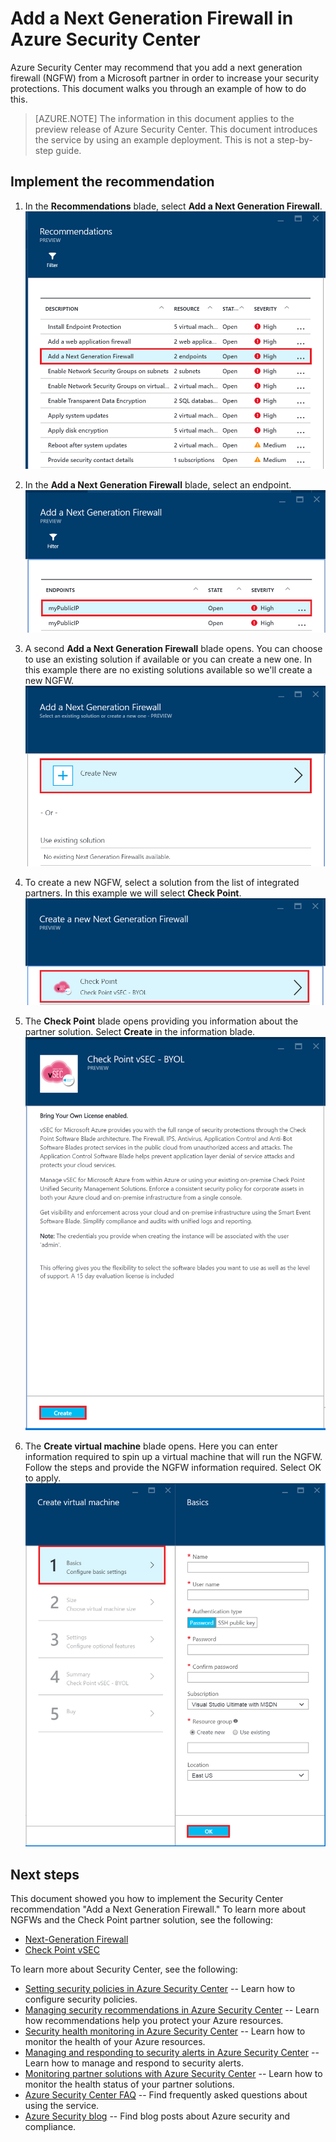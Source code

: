 <properties
   pageTitle="Add a next generation firewall in Azure Security Center | Microsoft Azure"
   description="This document shows you how to implement the Azure Security Center recommendation **Add a Next Generation Firewall**."
   services="security-center"
   documentationCenter="na"
   authors="TerryLanfear"
   manager="MBaldwin"
   editor=""/>

<tags
   ms.service="security-center"
   ms.devlang="na"
   ms.topic="article"
   ms.tgt_pltfrm="na"
   ms.workload="na"
   ms.date="07/15/2016"
   ms.author="terrylan"/>

# Add a Next Generation Firewall in Azure Security Center

Azure Security Center may recommend that you add a next generation firewall (NGFW) from a Microsoft partner in order to increase your security protections. This document walks you through an example of how to do this.

> [AZURE.NOTE] The information in this document applies to the preview release of Azure Security Center. This document introduces the service by using an example deployment.  This is not a step-by-step guide.

## Implement the recommendation

1. In the **Recommendations** blade, select **Add a Next Generation Firewall**.
![Add a Next Generation Firewall][1]

2. In the **Add a Next Generation Firewall** blade, select an endpoint.
![Select an endpoint][2]

3. A second **Add a Next Generation Firewall** blade opens. You can choose to use an existing solution if available or you can create a new one. In this example there are no existing solutions available so we'll create a new NGFW.
![Create new Next Generation Firewall][3]

4. To create a new NGFW, select a solution from the list of integrated partners. In this example we will select **Check Point**.
![Select Next Generation Firewall solution][4]

5. The **Check Point** blade opens providing you information about the partner solution. Select **Create** in the information blade.
![Firewall information blade][5]

6. The **Create virtual machine** blade opens. Here you can enter information required to spin up a virtual machine that will run the NGFW. Follow the steps and provide the NGFW information required. Select OK to apply.
![Create virtual machine to run NGFW][6]

## Next steps

This document showed you how to implement the Security Center recommendation "Add a Next Generation Firewall." To learn more about NGFWs and the Check Point partner solution, see the following:

- [Next-Generation Firewall](https://en.wikipedia.org/wiki/Next-Generation_Firewall)
- [Check Point vSEC](https://azure.microsoft.com/marketplace/partners/checkpoint/check-point-r77-10/)

To learn more about Security Center, see the following:

- [Setting security policies in Azure Security Center](security-center-policies.md) -- Learn how to configure security policies.
- [Managing security recommendations in Azure Security Center](security-center-recommendations.md) -- Learn how recommendations help you protect your Azure resources.
- [Security health monitoring in Azure Security Center](security-center-monitoring.md) -- Learn how to monitor the health of your Azure resources.
- [Managing and responding to security alerts in Azure Security Center](security-center-managing-and-responding-alerts.md) -- Learn how to manage and respond to security alerts.
- [Monitoring partner solutions with Azure Security Center](security-center-partner-solutions.md) -- Learn how to monitor the health status of your partner solutions.
- [Azure Security Center FAQ](security-center-faq.md) -- Find frequently asked questions about using the service.
- [Azure Security blog](http://blogs.msdn.com/b/azuresecurity/) -- Find blog posts about Azure security and compliance.

<!--Image references-->
[1]: ./media/security-center-add-next-gen-firewall/add-next-gen-firewall.png
[2]: ./media/security-center-add-next-gen-firewall/select-an-endpoint.png
[3]: ./media/security-center-add-next-gen-firewall/create-new-next-gen-firewall.png
[4]: ./media/security-center-add-next-gen-firewall/select-next-gen-firewall.png
[5]: ./media/security-center-add-next-gen-firewall/firewall-solution-info-blade.png
[6]: ./media/security-center-add-next-gen-firewall/create-virtual-machine.png
